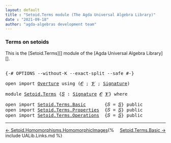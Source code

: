 ```yaml
---
layout: default
title : "Setoid.Terms module (The Agda Universal Algebra Library)"
date : "2021-09-18"
author: "agda-algebras development team"
---
```


### <a id="terms-on-setoids">Terms on setoids</a>

This is the [Setoid.Terms][] module of the [Agda Universal Algebra Library][].

<pre class="Agda">

<a id="299" class="Symbol">{-#</a> <a id="303" class="Keyword">OPTIONS</a> <a id="311" class="Pragma">--without-K</a> <a id="323" class="Pragma">--exact-split</a> <a id="337" class="Pragma">--safe</a> <a id="344" class="Symbol">#-}</a>

<a id="349" class="Keyword">open</a> <a id="354" class="Keyword">import</a> <a id="361" href="Overture.html" class="Module">Overture</a> <a id="370" class="Keyword">using</a> <a id="376" class="Symbol">(</a><a id="377" href="Overture.Signatures.html#648" class="Generalizable">𝓞</a> <a id="379" class="Symbol">;</a> <a id="381" href="Overture.Signatures.html#650" class="Generalizable">𝓥</a> <a id="383" class="Symbol">;</a> <a id="385" href="Overture.Signatures.html#3264" class="Function">Signature</a><a id="394" class="Symbol">)</a>

<a id="397" class="Keyword">module</a> <a id="404" href="Setoid.Terms.html" class="Module">Setoid.Terms</a> <a id="417" class="Symbol">{</a><a id="418" href="Setoid.Terms.html#418" class="Bound">𝑆</a> <a id="420" class="Symbol">:</a> <a id="422" href="Overture.Signatures.html#3264" class="Function">Signature</a> <a id="432" href="Overture.Signatures.html#648" class="Generalizable">𝓞</a> <a id="434" href="Overture.Signatures.html#650" class="Generalizable">𝓥</a><a id="435" class="Symbol">}</a> <a id="437" class="Keyword">where</a>

<a id="444" class="Keyword">open</a> <a id="449" class="Keyword">import</a> <a id="456" href="Setoid.Terms.Basic.html" class="Module">Setoid.Terms.Basic</a>       <a id="481" class="Symbol">{</a><a id="482" class="Argument">𝑆</a> <a id="484" class="Symbol">=</a> <a id="486" href="Setoid.Terms.html#418" class="Bound">𝑆</a><a id="487" class="Symbol">}</a> <a id="489" class="Keyword">public</a>
<a id="496" class="Keyword">open</a> <a id="501" class="Keyword">import</a> <a id="508" href="Setoid.Terms.Properties.html" class="Module">Setoid.Terms.Properties</a>  <a id="533" class="Symbol">{</a><a id="534" class="Argument">𝑆</a> <a id="536" class="Symbol">=</a> <a id="538" href="Setoid.Terms.html#418" class="Bound">𝑆</a><a id="539" class="Symbol">}</a> <a id="541" class="Keyword">public</a>
<a id="548" class="Keyword">open</a> <a id="553" class="Keyword">import</a> <a id="560" href="Setoid.Terms.Operations.html" class="Module">Setoid.Terms.Operations</a>  <a id="585" class="Symbol">{</a><a id="586" class="Argument">𝑆</a> <a id="588" class="Symbol">=</a> <a id="590" href="Setoid.Terms.html#418" class="Bound">𝑆</a><a id="591" class="Symbol">}</a> <a id="593" class="Keyword">public</a>
</pre>

--------------------------------

<span style="float:left;">[← Setoid.Homomorphisms.HomomorphicImages](Setoid.Homomorphisms.HomomorphicImages.html)</span>
<span style="float:right;">[Setoid.Terms.Basic →](Setoid.Terms.Basic.html)</span>

{% include UALib.Links.md %}
